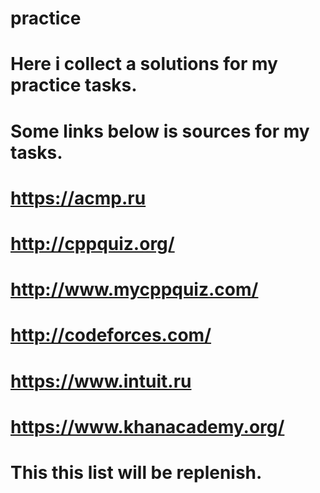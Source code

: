# practice
# Here i collect a solutions for my practice tasks. 
# Some links below is sources for my tasks.
# https://acmp.ru
# http://cppquiz.org/
# http://www.mycppquiz.com/
# http://codeforces.com/
# https://www.intuit.ru
# https://www.khanacademy.org/

# This this list will be replenish.
